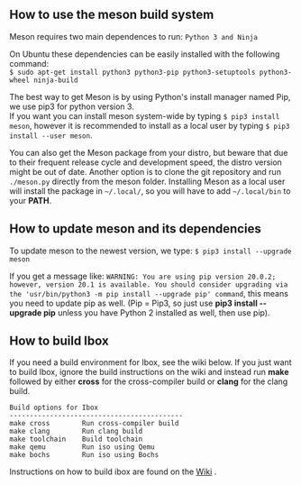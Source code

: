 ## **How to use the meson build system**
Meson requires two main dependences to run: ```Python 3 and Ninja```

On Ubuntu these dependencies can be easily installed with the following command: \
```$ sudo apt-get install python3 python3-pip python3-setuptools python3-wheel ninja-build```

The best way to get Meson is by using Python's install manager named Pip, we use pip3 for python version 3. \
If you want you can install meson system-wide by typing ```$ pip3 install meson```, 
however it is recommended to install as a local user by typing ```$ pip3 install --user meson```.

You can also get the Meson package from your distro, but beware that due to their frequent release cycle and development speed, the distro version might be out of date. Another option is to clone the git repository and run ```./meson.py``` directly from the meson folder. Installing Meson as a local user will install the package in ```~/.local/```, so you will have to add ```~/.local/bin``` to your **PATH**.

## **How to update meson and its dependencies**
To update meson to the newest version, we type: ```$ pip3 install --upgrade meson ```

If you get a message like: ```WARNING: You are using pip version 20.0.2; however, version 20.1 is available. You should consider upgrading via the 'usr/bin/python3 -m pip install --upgrade pip' command```, this means you need to update pip as well. (Pip = Pip3, so just use **pip3 install --upgrade pip** unless you have Python 2 installed as well, then use pip). 

## **How to build Ibox**
If you need a build environment for Ibox, see the wiki below. If you just want to build Ibox, ignore the build instructions on the wiki and instead run **make** followed by either **cross** for the cross-compiler build or **clang** for the clang build.

```
Build options for Ibox
-------------------------------------------
make cross        Run cross-compiler build
make clang        Run clang build
make toolchain    Build toolchain
make qemu         Run iso using Qemu
make bochs        Run iso using Bochs
```

Instructions on how to build ibox are found on the [Wiki](https://github.com/beyondsociety/ibox/wiki) .
